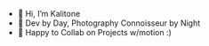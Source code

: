 - 👋 Hi, I’m Kalitone
- 👀 Dev by Day, Photography Connoisseur by Night
- 💞️ Happy to Collab on Projects w/motion :)


